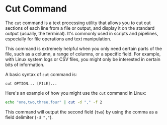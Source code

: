 # Cut Command 

The `cut` command is a text processing utility that allows you to cut out sections of each line from a file or output, and display it on the standard output (usually, the terminal). It's commonly used in scripts and pipelines, especially for file operations and text manipulation.

This command is extremely helpful when you only need certain parts of the file, such as a column, a range of columns, or a specific field. For example, with Linux system logs or CSV files, you might only be interested in certain bits of information.

A basic syntax of `cut` command is:

```
cut OPTION... [FILE]...
```

Here's an example of how you might use the `cut` command in Linux:

```bash 
echo "one,two,three,four" | cut -d "," -f 2
```

This command will output the second field (`two`) by using the comma as a field delimiter (`-d ","`).
